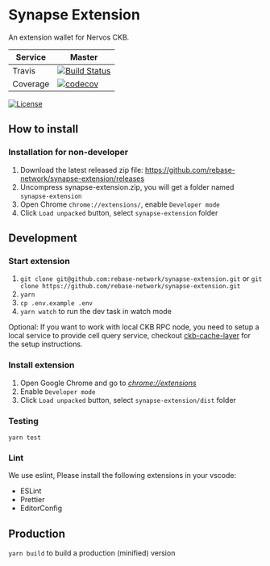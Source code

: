 # Synapse Extension

An extension wallet for Nervos CKB.

| Service  | Master                                                                                                                                                     |
| -------- | ---------------------------------------------------------------------------------------------------------------------------------------------------------- |
| Travis   | [![Build Status](https://travis-ci.com/rebase-network/synapse-extension.svg?branch=master)](https://travis-ci.com/rebase-network/synapse-extension)        |
| Coverage | [![codecov](https://codecov.io/gh/rebase-network/synapse-extension/branch/master/graph/badge.svg)](https://codecov.io/gh/rebase-network/synapse-extension) |

[![License](https://img.shields.io/github/license/rebase-network/synapse-extension)](./LICENSE)


## How to install

### Installation for non-developer

1. Download the latest released zip file: https://github.com/rebase-network/synapse-extension/releases
2. Uncompress synapse-extension.zip, you will get a folder named `synapse-extension`
3. Open Chrome `chrome://extensions/`, enable `Developer mode`
4. Click `Load unpacked` button, select `synapse-extension` folder

## Development
### Start extension
1. `git clone git@github.com:rebase-network/synapse-extension.git`
   or
   `git clone https://github.com/rebase-network/synapse-extension.git`
2. `yarn`
3. `cp .env.example .env`
4. `yarn watch` to run the dev task in watch mode

Optional: If you want to work with local CKB RPC node, you need to setup a local service to provide cell query service, checkout [ckb-cache-layer](https://github.com/rebase-network/ckb-cache-layer/blob/master/README.md) for the setup instructions.

### Install extension

1. Open Google Chrome and go to [_chrome://extensions_](chrome://extensions)
2. Enable `Developer mode`
3. Click `Load unpacked` button, select `synapse-extension/dist` folder

### Testing
`yarn test`

### Lint

We use eslint, Please install the following extensions in your vscode:

- ESLint
- Prettier
- EditorConfig

## Production

`yarn build` to build a production (minified) version


